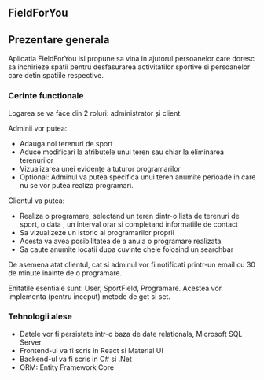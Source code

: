 ## FieldForYou

## Prezentare generala
Aplicatia FieldForYou isi propune sa vina in ajutorul persoanelor care doresc sa inchirieze spatii pentru desfasurarea activitatilor sportive si persoanelor care detin spatiile respective.

### Cerinte functionale
Logarea se va face din 2 roluri: administrator și client.

Adminii vor putea:
-	Adauga noi terenuri de sport 
-	Aduce modificari la atributele unui teren sau chiar la eliminarea terenurilor
-	Vizualizarea unei evidențe a tuturor programarilor
-	Optional: Adminul va putea specifica unui teren anumite perioade in care nu se vor putea realiza programari.
	
Clientul va putea:
-	Realiza o programare, selectand un teren dintr-o lista  de terenuri de sport, o data , un interval orar si completand informatiile de contact
-	Sa vizualizeze un istoric al programarilor proprii
-	Acesta va avea posibilitatea de a anula o programare realizata
-	Sa caute anumite locatii dupa cuvinte cheie folosind un searchbar

De asemena atat clientul, cat si adminul vor fi notificati printr-un email cu 30 de minute inainte de o programare.

Enitatile esentiale sunt: User, SportField, Programare. Acestea vor implementa (pentru inceput) metode de get si set.



### Tehnologii alese
-	Datele vor fi persistate intr-o baza de date relationala, Microsoft SQL Server
-	Frontend-ul va fi scris in React si Material UI
-	Backend-ul va fi scris in C# si .Net
-	ORM: Entity Framework Core
